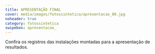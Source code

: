 ```yaml
---
title: APRESENTAÇÃO FINAL
cover: media/images/fotossintetica/apresentacao_00.jpg
noheader: true
category: fotossintetica
swipebox: apresentacao_
---
```


Confira os registros das instalações montadas para a apresentação de resultados. 

